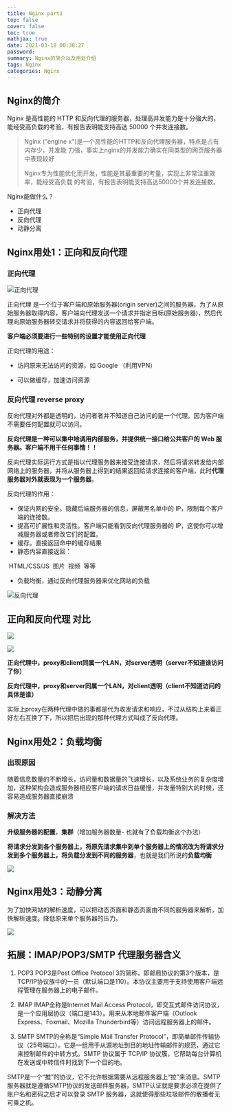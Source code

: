 ```yaml
---
title: Nginx part1
top: false
cover: false
toc: true
mathjax: true
date: 2021-03-18 00:38:27
password:
summary: Nginx的简介以及用处介绍
tags: Nginx
categories: Nginx 
---
```


## Nginx的简介

Nginx 是高性能的 HTTP 和反向代理的服务器，处理高并发能力是十分强大的，能经受高负载的考验，有报告表明能支持高达 50000 个并发连接数。

> Nginx ("engine x")是一个高性能的HTTP和反向代理服务器，特点是占有内存少，并发能
> 力强，事实上nginx的并发能力确实在同类型的网页服务器中表现较好
>
> Nginx专为性能优化而开发，性能是其最重要的考量，实现上非常注重效率，能经受高负载
> 的考验，有报告表明能支持高达50000个并发连接数。

Nginx能做什么？


- 正向代理
- 反向代理
- 动静分离

## Nginx用处1：正向和反向代理

### 正向代理

![正向代理](Nginx-part1/image-20210318005529470.png)

正向代理 是一个位于客户端和原始服务器(origin server)之间的服务器，为了从原始服务器取得内容，客户端向代理发送一个请求并指定目标(原始服务器)，然后代理向原始服务器转交请求并将获得的内容返回给客户端。

**客户端必须要进行一些特别的设置才能使用正向代理**

正向代理的用途：

- 访问原来无法访问的资源，如 Google （利用VPN）

- 可以做缓存，加速访问资源

### 反向代理 reverse proxy

反向代理对外都是透明的，访问者者并不知道自己访问的是一个代理。因为客户端不需要任何配置就可以访问。

**反向代理是一种可以集中地调用内部服务，并提供统一接口给公共客户的 Web 服务器。客户端不用干任何事情！！**

反向代理实际运行方式是指以代理服务器来接受连接请求，然后将请求转发给内部网络上的服务器，并将从服务器上得到的结果返回给请求连接的客户端，此时**代理服务器对外就表现为一个服务器**。

反向代理的作用：

- 保证内网的安全。隐藏后端服务器的信息，屏蔽黑名单中的 IP，限制每个客户端的连接数。
- 提高可扩展性和灵活性。客户端只能看到反向代理服务器的 IP，这使你可以增减服务器或者修改它们的配置。
- 缓存。直接返回命中的缓存结果
- 静态内容直接返回：

​     HTML/CSS/JS
​     图片
​     视频
​     等等

- 负载均衡，通过反向代理服务器来优化网站的负载

![反向代理](Nginx-part1/image-20210318005829686.png)

## 正向和反向代理 对比

![](Nginx-part1/image-20210318005556774.png)

![](Nginx-part1/image-20210318005914274.png)

**正向代理中，proxy和client同属一个LAN，对server透明（server不知道谁访问了你）**

**反向代理中，proxy和server同属一个LAN，对client透明（client不知道访问的具体是谁）**

实际上proxy在两种代理中做的事都是代为收发请求和响应，不过从结构上来看正好左右互换了下，所以把后出现的那种代理方式叫成了反向代理。

## Nginx用处2：负载均衡

### 出现原因

随着信息数量的不断增长，访问量和数据量的飞速增长，以及系统业务的复杂度增加，这种架构会造成服务器相应客户端的请求日益缓慢，并发量特别大的时候，还容易造成服务器直接崩溃

### 解决方法

**升级服务器的配置**，**集群**（增加服务器数量- 也就有了负载均衡这个办法）

**将请求分发到各个服务器上，将原先请求集中到单个服务器上的情况改为将请求分发到多个服务器上，将负载分发到不同的服务器**，也就是我们所说的**负载均衡**

![](Nginx-part1/image-20210318011828123.png)



## Nginx用处3：动静分离

为了加快网站的解析速度，可以把动态页面和静态页面由不同的服务器来解析，加快解析速度。降低原来单个服务器的压力。

![](Nginx-part1/image-20210318011927208.png)

## 拓展：**IMAP/POP3/SMTP 代理服务器含义**

1. POP3
POP3是Post Office Protocol 3的简称，即邮局协议的第3个版本，是TCP/IP协议族中的一员（默认端口是110）。本协议主要用于支持使用客户端远程管理在服务器上的电子邮件。

2. IMAP
IMAP全称是Internet Mail Access Protocol，即交互式邮件访问协议，是一个应用层协议（端口是143）。用来从本地邮件客户端（Outlook Express、Foxmail、Mozilla Thunderbird等）访问远程服务器上的邮件。

3. SMTP
    SMTP的全称是“Simple Mail Transfer Protocol”，即简单邮件传输协议（25号端口）。它是一组用于从源地址到目的地址传输邮件的规范，通过它来控制邮件的中转方式。SMTP 协议属于 TCP/IP 协议簇，它帮助每台计算机在发送或中转信件时找到下一个目的地。

  SMTP是一个“推”的协议，它不允许根据需要从远程服务器上“拉”来消息。SMTP服务器就是遵循SMTP协议的发送邮件服务器，SMTP认证就是要求必须在提供了账户名和密码之后才可以登录 SMTP 服务器，这就使得那些垃圾邮件的散播者无可乘之机。